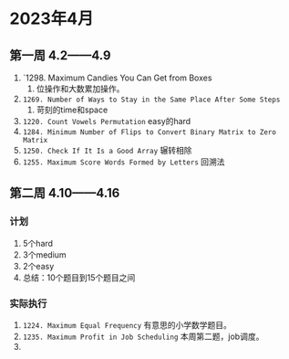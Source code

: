 # 2023年4月

## 第一周 4.2——4.9

1. `1298. Maximum Candies You Can Get from Boxes
    1. 位操作和大数累加操作。
2. `1269. Number of Ways to Stay in the Same Place After Some Steps`
    1. 苛刻的time和space
3. `1220. Count Vowels Permutation` easy的hard
4. `1284. Minimum Number of Flips to Convert Binary Matrix to Zero Matrix`
5. `1250. Check If It Is a Good Array` 辗转相除
6. `1255. Maximum Score Words Formed by Letters` 回溯法

## 第二周 4.10——4.16
### 计划
1. 5个hard
2. 3个medium
3. 2个easy
4. 总结：10个题目到15个题目之间

### 实际执行
1. `1224. Maximum Equal Frequency` 有意思的小学数学题目。
2. `1235. Maximum Profit in Job Scheduling` 本周第二题，job调度。
3. 
